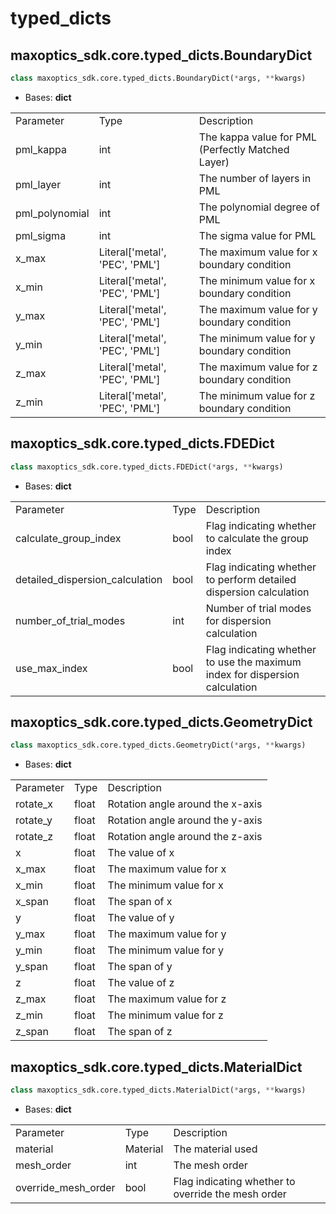# typed_dicts

## maxoptics_sdk.core.typed_dicts.BoundaryDict
```py
class maxoptics_sdk.core.typed_dicts.BoundaryDict(*args, **kwargs)
```
- Bases: **dict**

<!-- Description -->

<table class="custom-table">
  <tr>
    <td class="typeface">Parameter</td>
    <td class="typeface">Type</td>
    <td class="typeface">Description</td>
  </tr>
  <tr>
    <td>pml_kappa</td>
    <td>int</td>
    <td>The kappa value for PML (Perfectly Matched Layer)</td>
  </tr>
  <tr>
    <td>pml_layer</td>
    <td>int</td>
    <td>The number of layers in PML</td>
  </tr>
  <tr>
    <td>pml_polynomial</td>
    <td>int</td>
    <td>The polynomial degree of PML</td>
  </tr>
  <tr>
    <td>pml_sigma</td>
    <td>int</td>
    <td>The sigma value for PML</td>
  </tr>
  <tr>
    <td>x_max</td>
    <td>Literal['metal', 'PEC', 'PML']</td>
    <td>The maximum value for x boundary condition</td>
  </tr>
  <tr>
    <td>x_min</td>
    <td>Literal['metal', 'PEC', 'PML']</td>
    <td>The minimum value for x boundary condition</td>
  </tr>
  <tr>
    <td>y_max</td>
    <td>Literal['metal', 'PEC', 'PML']</td>
    <td>The maximum value for y boundary condition</td>
  </tr>
  <tr>
    <td>y_min</td>
    <td>Literal['metal', 'PEC', 'PML']</td>
    <td>The minimum value for y boundary condition</td>
  </tr>
  <tr>
    <td>z_max</td>
    <td>Literal['metal', 'PEC', 'PML']</td>
    <td>The maximum value for z boundary condition</td>
  </tr>
  <tr>
    <td>z_min</td>
    <td>Literal['metal', 'PEC', 'PML']</td>
    <td>The minimum value for z boundary condition</td>
  </tr>
</table>


## maxoptics_sdk.core.typed_dicts.FDEDict

```py
class maxoptics_sdk.core.typed_dicts.FDEDict(*args, **kwargs)
```

- Bases: **dict**

<table>
  <tr>
    <td>Parameter</td>
    <td>Type</td>
    <td>Description</td>
  </tr>
  <tr>
    <td>calculate_group_index</td>
    <td>bool</td>
    <td>Flag indicating whether to calculate the group index</td>
  </tr>
  <tr>
    <td>detailed_dispersion_calculation</td>
    <td>bool</td>
    <td>Flag indicating whether to perform detailed dispersion calculation</td>
  </tr>
  <tr>
    <td>number_of_trial_modes</td>
    <td>int</td>
    <td>Number of trial modes for dispersion calculation</td>
  </tr>
  <tr>
    <td>use_max_index</td>
    <td>bool</td>
    <td>Flag indicating whether to use the maximum index for dispersion calculation</td>
  </tr>
</table>

## maxoptics_sdk.core.typed_dicts.GeometryDict

```py
class maxoptics_sdk.core.typed_dicts.GeometryDict(*args, **kwargs)
```

- Bases: **dict**

<table>
  <tr>
    <td>Parameter</td>
    <td>Type</td>
    <td>Description</td>
  </tr>
  <tr>
    <td>rotate_x</td>
    <td>float</td>
    <td>Rotation angle around the x-axis</td>
  </tr>
  <tr>
    <td>rotate_y</td>
    <td>float</td>
    <td>Rotation angle around the y-axis</td>
  </tr>
  <tr>
    <td>rotate_z</td>
    <td>float</td>
    <td>Rotation angle around the z-axis</td>
  </tr>
  <tr>
    <td>x</td>
    <td>float</td>
    <td>The value of x</td>
  </tr>
  <tr>
    <td>x_max</td>
    <td>float</td>
    <td>The maximum value for x</td>
  </tr>
  <tr>
    <td>x_min</td>
    <td>float</td>
    <td>The minimum value for x</td>
  </tr>
  <tr>
    <td>x_span</td>
    <td>float</td>
    <td>The span of x</td>
  </tr>
  <tr>
    <td>y</td>
    <td>float</td>
    <td>The value of y</td>
  </tr>
  <tr>
    <td>y_max</td>
    <td>float</td>
    <td>The maximum value for y</td>
  </tr>
  <tr>
    <td>y_min</td>
    <td>float</td>
    <td>The minimum value for y</td>
  </tr>
  <tr>
    <td>y_span</td>
    <td>float</td>
    <td>The span of y</td>
  </tr>
  <tr>
    <td>z</td>
    <td>float</td>
    <td>The value of z</td>
  </tr>
  <tr>
    <td>z_max</td>
    <td>float</td>
    <td>The maximum value for z</td>
  </tr>
  <tr>
    <td>z_min</td>
    <td>float</td>
    <td>The minimum value for z</td>
  </tr>
  <tr>
    <td>z_span</td>
    <td>float</td>
    <td>The span of z</td>
  </tr>
</table>


## maxoptics_sdk.core.typed_dicts.MaterialDict

```py
class maxoptics_sdk.core.typed_dicts.MaterialDict(*args, **kwargs)
```

- Bases: **dict**

<table>
  <tr>
    <td>Parameter</td>
    <td>Type</td>
    <td>Description</td>
  </tr>
  <tr>
    <td>material</td>
    <td>Material</td>
    <td>The material used</td>
  </tr>
  <tr>
    <td>mesh_order</td>
    <td>int</td>
    <td>The mesh order</td>
  </tr>
  <tr>
    <td>override_mesh_order</td>
    <td>bool</td>
    <td>Flag indicating whether to override the mesh order</td>
  </tr>
</table>
